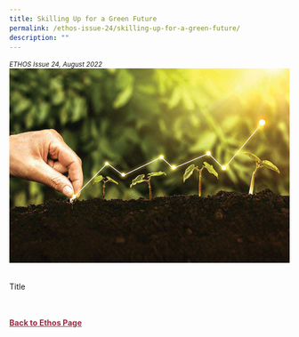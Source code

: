 ```yaml
---
title: Skilling Up for a Green Future
permalink: /ethos-issue-24/skilling-up-for-a-green-future/
description: ""
---
```

<style>

.back a
{
	color: #9f2943;
	font-weight: bold;
}

#banner img
{
	width:100%;
}
	
.author
{
border-bottom: 1px solid black;
margin-top:40px;
padding-bottom:30px;
border-top: 1px solid black;	

}

.break
{
   border-top: 1px solid  black;
   border-bottom: 1px solid black;
	 padding:20px;
	text-align:center;
	margin-top:50px;
}
	
.break1
{
font-family: Georgia;
	font-size:20px;
	font-style: italic;
	font-weight: bold;
}




</style>

<em><small>ETHOS Issue 24, August 2022</small></em>
<img src="/images/Ethos_Images/Ethos_Issue_24/Skilling_Up_BannerTeaser.jpg">




<b></b><br>
Title

<br>
<br>	
<div class="back">
<a href="/ethos/">Back to Ethos Page</a>	
</div>